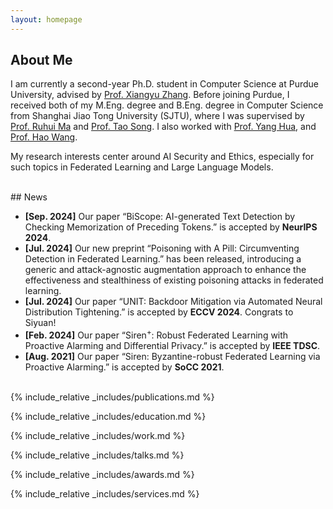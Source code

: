 ```yaml
---
layout: homepage
---
```

## About Me

I am currently a second-year Ph.D. student in Computer Science at Purdue University, advised by [Prof. Xiangyu Zhang](https://www.cs.purdue.edu/homes/xyzhang/). Before joining Purdue, I received both of my M.Eng. degree and B.Eng. degree in Computer Science from Shanghai Jiao Tong University (SJTU), where I was supervised by [Prof. Ruhui Ma](https://scholar.google.com/citations?user=PcrtqDsAAAAJ&hl=en) and [Prof. Tao Song](https://scholar.google.com/citations?user=tIjK-3QAAAAJ&hl=en). I also worked with [Prof. Yang Hua](https://scholar.google.com/citations?user=N0tFi8MAAAAJ&hl=en), and [Prof. Hao Wang](https://intellisys.haow.ca/haowang/).

My research interests center around AI Security and Ethics, especially for such topics in Federated Learning and Large Language Models.

<!-- ## Research Interests

- **Computer Vision:** image recognition, image generation, video captioning
- **Machine Learning:** meta-learning, incremental learning, transfer learning -->

<br>
## News

- **[Sep. 2024]** Our paper &ldquo;BiScope: AI-generated Text Detection by Checking Memorization of Preceding Tokens.&rdquo; is accepted by **NeurIPS 2024**.
- **[Jul. 2024]** Our new preprint &ldquo;Poisoning with A Pill: Circumventing Detection in Federated Learning.&rdquo; has been released, introducing a generic and attack-agnostic augmentation approach to enhance the effectiveness and stealthiness of existing poisoning attacks in federated learning.
- **[Jul. 2024]** Our paper &ldquo;UNIT: Backdoor Mitigation via Automated Neural Distribution Tightening.&rdquo; is accepted by **ECCV 2024**. Congrats to Siyuan!
- **[Feb. 2024]** Our paper &ldquo;Siren<sup>+</sup>: Robust Federated Learning with Proactive Alarming and Differential Privacy.&rdquo; is accepted by **IEEE TDSC**.
- **[Aug. 2021]** Our paper &ldquo;Siren: Byzantine-robust Federated Learning via Proactive Alarming.&rdquo; is accepted by **SoCC 2021**.
<!-- - **[Aug. 2021]** Our paper &ldquo;SpaceDML: Enabling Distributed Machine Learning in Space Information Networks.&rdquo; is accepted by **IEEE Network**. -->

<br>
{% include_relative _includes/publications.md %}

{% include_relative _includes/education.md %}
<br>

{% include_relative _includes/work.md %}
<br>

{% include_relative _includes/talks.md %}
<br>

{% include_relative _includes/awards.md %}
<br>

{% include_relative _includes/services.md %}
